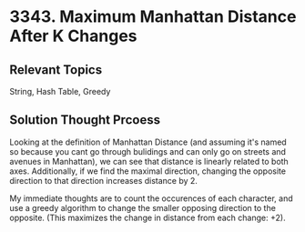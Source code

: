 # 3343. Maximum Manhattan Distance After K Changes
## Relevant Topics
String, Hash Table, Greedy

## Solution Thought Prcoess
Looking at the definition of Manhattan Distance (and assuming it's named so because you cant go through bulidings and can only go on streets and avenues in Manhattan), we can see that distance is linearly related to both axes. Additionally, if we find the maximal direction, changing the opposite direction to that direction increases distance by 2.

My immediate thoughts are to count the occurences of each character, and use a greedy algorithm to change the smaller opposing direction to the opposite. (This maximizes the change in distance from each change: +2). 